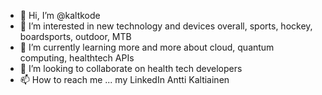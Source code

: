 - 👋 Hi, I’m @kaltkode
- 👀 I’m interested in new technology and devices overall, sports, hockey, boardsports, outdoor, MTB
- 🌱 I’m currently learning more and more about cloud, quantum computing, healthtech APIs
- 💞️ I’m looking to collaborate on health tech developers
- 📫 How to reach me ... my LinkedIn Antti Kaltiainen

<!---
kaltkode/kaltkode is a ✨ special ✨ repository because its `README.md` (this file) appears on your GitHub profile.
You can click the Preview link to take a look at your changes.
--->
